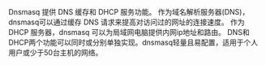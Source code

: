 Dnsmasq 提供 DNS 缓存和 DHCP 服务功能。
作为域名解析服务器(DNS)，dnsmasq可以通过缓存 DNS 请求来提高对访问过的网址的连接速度。
作为DHCP 服务器，dnsmasq 可以为局域网电脑提供内网ip地址和路由。
DNS和DHCP两个功能可以同时或分别单独实现。dnsmasq轻量且易配置，适用于个人用户或少于50台主机的网络。

